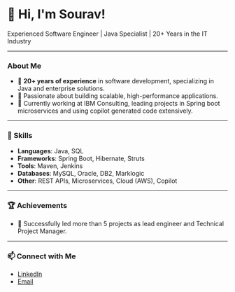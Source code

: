 # 👋 Hi, I'm Sourav!

Experienced Software Engineer | Java Specialist | 20+ Years in the IT Industry

---

### About Me

- 🌟 **20+ years of experience** in software development, specializing in Java and enterprise solutions.
- 🚀 Passionate about building scalable, high-performance applications.
- 🏢 Currently working at IBM Consulting, leading projects in Spring boot microservices and using copilot generated code extensively.

---

### 💼 Skills

- **Languages**: Java, SQL
- **Frameworks**: Spring Boot, Hibernate, Struts
- **Tools**: Maven, Jenkins
- **Databases**: MySQL, Oracle, DB2, Marklogic
- **Other**: REST APIs, Microservices, Cloud (AWS), Copilot

---

### 🏆 Achievements

- 🚀 Successfully led more than 5 projects as lead engineer and Technical Project Manager.
  

---

### 📫 Connect with Me

- [LinkedIn](www.linkedin.com/in/sourav-kumar-chatterjee-866b5452)
- [Email](mailto:souravk.chatterjee@gmail.com)
